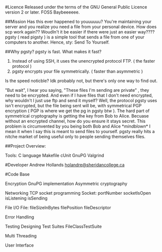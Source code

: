#Licence
Released under the terms of the GNU General Public Licence version 2 or later. FOSS Baybeeeeee.

##Mission
Has this ever happened to youuuuuu? You're maintaining your server and you realize you need a file from your personal device. How does scp work again??
Woudln't it be easier if there were just an easier way???? 
pgsty ( read pigsty ) is a simple tool that sends a file from one of your computers to another. Hence, sty: Send To Yourself.

##Why pgsty?
pgsty is fast. What makes it fast?

1) Instead of using SSH, it uses the unencrypted protocol FTP. ( the faster protocol )
2) pgsty encrypts your file symmetrically. ( faster than asymmetric )

Is the speed noticble? Idk probably not, but there's only one way to find out.

"But wait", I hear you saying, "These files I'm sending are private" , they need to be encrypted. And even if I have files that I don't need encrypted, why wouldn't I just use ftp and send it myself?
Well, the protocol pgsty uses isn't encrypted, but the file being sent will be, with symmetrical PGP encryption ( PGP is where we get the pg in pgsty btw ).
The hard part of symmetrical cryptography is getting the key from Bob to Alice. Becuase without an encrypted channel, how do you ensure it stays secret.
This problem is circumvented by you being both Bob and Alice \**mindblown*\* I mean it when I say this is meant to send files to yourself.
pgsty really hits a nitche market of being useful only to people sending themselves files.


##Project Overview:

Tools:
C language
Makefile
cUnit
GnuPG
Valgrind

#Developer
Andrew Hollands     holandre@sheridancollege.ca

#Code Base

Encryption
    GnuPG implementation
        Asymmetric cryptography


Networking
    TCP socket programming
        Socket:
        portNumber
        socketIsOpen
        isListening
        isSending

File I/O
    File:
    fileSizeInBytes
    filePosition
    fileDescriptor
    

Error Handling 

Testing
    Designing Test Suites
    FileClassTestSuite

Multi Threading

User Interface

